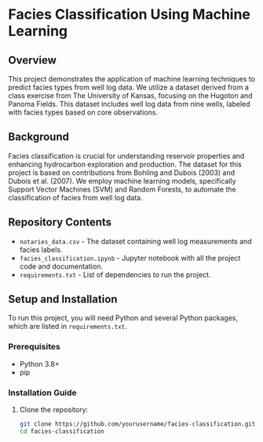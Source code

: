 # Facies Classification Using Machine Learning

## Overview
This project demonstrates the application of machine learning techniques to predict facies types from well log data. We utilize a dataset derived from a class exercise from The University of Kansas, focusing on the Hugoton and Panoma Fields. This dataset includes well log data from nine wells, labeled with facies types based on core observations.

## Background
Facies classification is crucial for understanding reservoir properties and enhancing hydrocarbon exploration and production. The dataset for this project is based on contributions from Bohling and Dubois (2003) and Dubois et al. (2007). We employ machine learning models, specifically Support Vector Machines (SVM) and Random Forests, to automate the classification of facies from well log data.

## Repository Contents
- `notaries_data.csv` - The dataset containing well log measurements and facies labels.
- `facies_classification.ipynb` - Jupyter notebook with all the project code and documentation.
- `requirements.txt` - List of dependencies to run the project.

## Setup and Installation
To run this project, you will need Python and several Python packages, which are listed in `requirements.txt`.

### Prerequisites
- Python 3.8+
- pip

### Installation Guide
1. Clone the repository:
   ```bash
   git clone https://github.com/yourusername/facies-classification.git
   cd facies-classification
